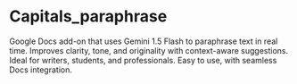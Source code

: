 # Capitals_paraphrase
Google Docs add-on that uses Gemini 1.5 Flash to paraphrase text in real time. Improves clarity, tone, and originality with context-aware suggestions. Ideal for writers, students, and professionals. Easy to use, with seamless Docs integration.
